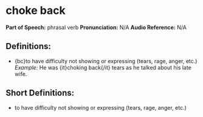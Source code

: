# choke back

**Part of Speech:** phrasal verb
**Pronunciation:** N/A
**Audio Reference:** N/A

## Definitions:
- {bc}to have difficulty not showing or expressing (tears, rage, anger, etc.) 
  *Example:* He was {it}choking back{/it} tears as he talked about his late wife.

## Short Definitions:
- to have difficulty not showing or expressing (tears, rage, anger, etc.)
